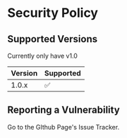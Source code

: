# Security Policy

## Supported Versions

Currently only have v1.0

| Version | Supported          |
| ------- | ------------------ |
| 1.0.x   | :white_check_mark: |

## Reporting a Vulnerability

Go to the GIthub Page's Issue Tracker.

